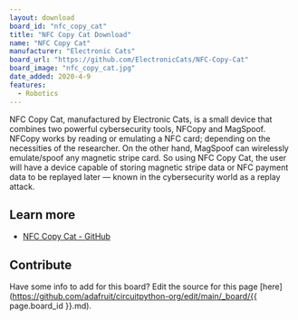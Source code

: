 ```yaml
---
layout: download
board_id: "nfc_copy_cat"
title: "NFC Copy Cat Download"
name: "NFC Copy Cat"
manufacturer: "Electronic Cats"
board_url: "https://github.com/ElectronicCats/NFC-Copy-Cat"
board_image: "nfc_copy_cat.jpg"
date_added: 2020-4-9
features:
  - Robotics
---
```


NFC Copy Cat, manufactured by Electronic Cats, is a small device that combines two powerful cybersecurity tools, NFCopy and MagSpoof. NFCopy works by reading or emulating a NFC card; depending on the necessities of the researcher. On the other hand, MagSpoof can wirelessly emulate/spoof any magnetic stripe card. So using NFC Copy Cat, the user will have a device capable of storing magnetic stripe data or NFC payment data to be replayed later — known in the cybersecurity world as a replay attack. 

## Learn more
* [NFC Copy Cat - GitHub](https://github.com/ElectronicCats/NFC-Copy-Cat)

## Contribute

Have some info to add for this board? Edit the source for this page [here](https://github.com/adafruit/circuitpython-org/edit/main/_board/{{ page.board_id }}.md).
